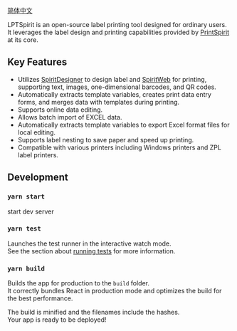 [简体中文](README_cn.md)

LPTSpirit is an open-source label printing tool designed for ordinary users. It leverages the label design and printing capabilities provided by [PrintSpirit](https://www.printspirit.cn) at its core.

## Key Features
- Utilizes [SpiritDesigner](https://www.printspirit.cn/designer) to design label and [SpiritWeb](https://www.printspirit.cn/views/tp_file_print.html) for printing, supporting text, images, one-dimensional barcodes, and QR codes.
- Automatically extracts template variables, creates print data entry forms, and merges data with templates during printing.
- Supports online data editing.
- Allows batch import of EXCEL data.
- Automatically extracts template variables to export Excel format files for local editing.
- Supports label nesting to save paper and speed up printing.
- Compatible with various printers including Windows printers and ZPL label printers.

## Development

### `yarn start`

start dev server

### `yarn test`

Launches the test runner in the interactive watch mode.\
See the section about [running tests](https://facebook.github.io/create-react-app/docs/running-tests) for more information.

### `yarn build`

Builds the app for production to the `build` folder.\
It correctly bundles React in production mode and optimizes the build for the best performance.

The build is minified and the filenames include the hashes.\
Your app is ready to be deployed!



